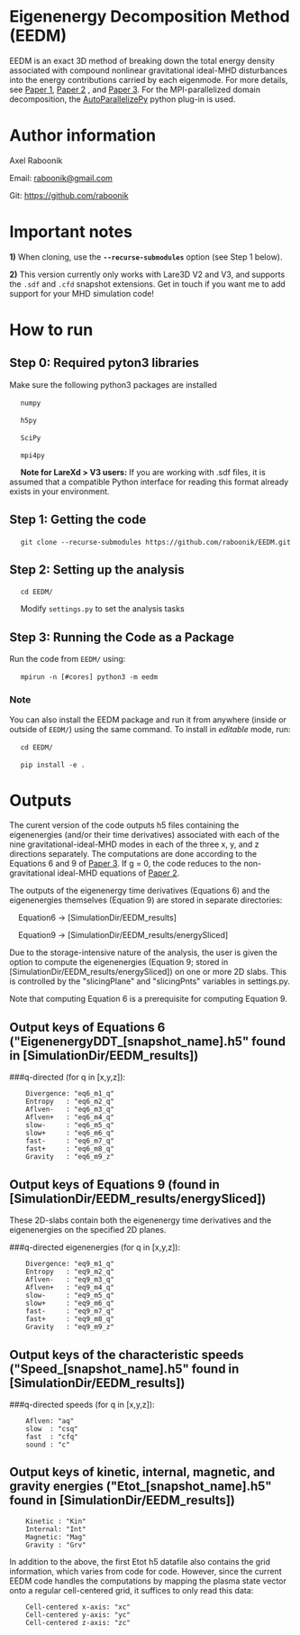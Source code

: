 # Eigenenergy Decomposition Method (EEDM)
EEDM is an exact 3D method of breaking down the total energy density associated with compound nonlinear gravitational ideal-MHD disturbances into the energy contributions carried by each eigenmode. For more details, see [Paper 1](https://iopscience.iop.org/article/10.3847/1538-4357/ad3bb6/meta), [Paper 2](https://iopscience.iop.org/article/10.3847/1538-4357/ad8dc8/meta) , and [Paper 3](https://iopscience.iop.org/article/10.3847/1538-4357/adc917). For the MPI-parallelized domain decomposition, the [AutoParallelizePy](https://github.com/raboonik/AutoParallelizePy) python plug-in is used.

# Author information
Axel Raboonik

Email: raboonik@gmail.com

Git:   https://github.com/raboonik

# Important notes

**1)** When cloning, use the **`--recurse-submodules`** option (see Step 1 below).

**2)** This version currently only works with Lare3D V2 and V3, and supports the `.sdf` and `.cfd` snapshot extensions. Get in touch if you want me to add support for your MHD simulation code!


# How to run
## Step 0: Required pyton3 libraries
Make sure the following python3 packages are installed

&nbsp;&nbsp;&nbsp;&nbsp; `numpy`

&nbsp;&nbsp;&nbsp;&nbsp; `h5py`

&nbsp;&nbsp;&nbsp;&nbsp; `SciPy`

&nbsp;&nbsp;&nbsp;&nbsp; `mpi4py`

&nbsp;&nbsp;&nbsp;&nbsp; **Note for LareXd > V3 users:** If you are working with .sdf files, it is assumed that a compatible Python interface for reading this format already exists in your environment.

## Step 1: Getting the code
&nbsp;&nbsp;&nbsp;&nbsp; `git clone --recurse-submodules https://github.com/raboonik/EEDM.git`

## Step 2: Setting up the analysis
&nbsp;&nbsp;&nbsp;&nbsp; `cd EEDM/`

&nbsp;&nbsp;&nbsp;&nbsp; Modify `settings.py` to set the analysis tasks

## Step 3: Running the Code as a Package
Run the code from `EEDM/` using:

&nbsp;&nbsp;&nbsp;&nbsp; `mpirun -n [#cores] python3 -m eedm`

### Note
You can also install the EEDM package and run it from anywhere (inside or outside of `EEDM/`) using the same command. To install in *editable* mode, run:

&nbsp;&nbsp;&nbsp;&nbsp; `cd EEDM/`

&nbsp;&nbsp;&nbsp;&nbsp; `pip install -e .`

# Outputs
The curent version of the code outputs h5 files containing the eigenenergies (and/or their time derivatives) associated with each of the nine gravitational-ideal-MHD modes in each of the three x, y, and z directions separately. The computations are done according to the Equations 6 and 9 of [Paper 3](https://iopscience.iop.org/article/10.3847/1538-4357/adc917). If g = 0, the code reduces to the non-gravitational ideal-MHD equations of [Paper 2](https://iopscience.iop.org/article/10.3847/1538-4357/ad8dc8/meta). 

The outputs of the eigenenergy time derivatives (Equations 6) and the eigenenergies themselves (Equation 9) are stored in separate directories: 

&nbsp;&nbsp;&nbsp;&nbsp;Equation6 -> [SimulationDir/EEDM_results]

&nbsp;&nbsp;&nbsp;&nbsp;Equation9 -> [SimulationDir/EEDM_results/energySliced]

Due to the storage-intensive nature of the analysis, the user is given the option to compute the eigenenergies (Equation 9; stored in [SimulationDir/EEDM_results/energySliced]) on one or more 2D slabs. This is controlled by the "slicingPlane" and "slicingPnts" variables in settings.py.

Note that computing Equation 6 is a prerequisite for computing Equation 9.

## Output keys of Equations 6 ("EigenenergyDDT_[snapshot_name].h5" found in [SimulationDir/EEDM_results])

###q-directed (for q in [x,y,z]): 
```text
    Divergence: "eq6_m1_q"
    Entropy   : "eq6_m2_q"
    Aflven-   : "eq6_m3_q"
    Aflven+   : "eq6_m4_q"
    slow-     : "eq6_m5_q"
    slow+     : "eq6_m6_q"
    fast-     : "eq6_m7_q"
    fast+     : "eq6_m8_q"
    Gravity   : "eq6_m9_z"
```

## Output keys of Equations 9 (found in [SimulationDir/EEDM_results/energySliced])
These 2D-slabs contain both the eigenenergy time derivatives and the eigenenergies on the specified 2D planes.

###q-directed eigenenergies (for q in [x,y,z]): 
```text
    Divergence: "eq9_m1_q"
    Entropy   : "eq9_m2_q"
    Aflven-   : "eq9_m3_q"
    Aflven+   : "eq9_m4_q"
    slow-     : "eq9_m5_q"
    slow+     : "eq9_m6_q"
    fast-     : "eq9_m7_q"
    fast+     : "eq9_m8_q"
    Gravity   : "eq9_m9_z"
```

## Output keys of the characteristic speeds ("Speed_[snapshot_name].h5" found in [SimulationDir/EEDM_results])
###q-directed speeds (for q in [x,y,z]): 
```text
    Aflven: "aq"
    slow  : "csq"
    fast  : "cfq"
    sound : "c"
```

## Output keys of kinetic, internal, magnetic, and gravity energies ("Etot_[snapshot_name].h5" found in [SimulationDir/EEDM_results])
```text
    Kinetic : "Kin"
    Internal: "Int"
    Magnetic: "Mag"
    Gravity : "Grv"
```

In addition to the above, the first Etot h5 datafile also contains the grid information, which varies from code for code. However, since the current EEDM code handles the computations by mapping the plasma state vector onto a regular cell-centered grid, it suffices to only read this data:
```text
    Cell-centered x-axis: "xc"
    Cell-centered y-axis: "yc"
    Cell-centered z-axis: "zc"
```